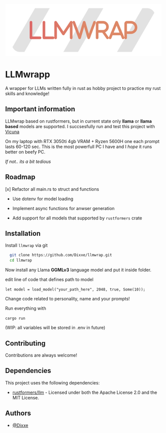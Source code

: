
![alt text](https://github.com/Dixxe/LLMwrap/blob/main/llmwrap-head.png?raw=true)

# LLMwrapp

A wrapper for LLMs written fully in rust as hobby project to practice my rust skills and knowledge!

## Important information

LLMwrap based on rustformers, but in current state only **llama** or **llama based** models are supported. I succsesfully run and test this project with [Vicuna](https://huggingface.co/TheBloke/vicuna-7B-v1.5-GGML)

On my laptop with RTX 3050ti 4gb VRAM + Ryzen 5600H one each prompt lasts 60-120 sec. This is the most powerfull PC I have and I *hope* it runs better on beefy PC.

*If not.. its a bit tedious*

## Roadmap

[x] Refactor all main.rs to struct and functions

- Use dotenv for model loading

- Implement async functions for anwser generation

- Add support for all models that supported by `rustformers` crate

## Installation

Install `llmwrap` via git

```bash
  git clone https://github.com/Dixxe/llmwrap.git
  cd llmwrap
```
Now install any Llama **GGMLv3** language model and put it inside folder.

edit line of code that defines path to model

`let model = load_model("your_path_here", 2048, true, Some(10));`

Change code related to personality, name and your prompts!

Run everything with

`cargo run`

(WIP: all variables will be stored in .env in future)    

## Contributing

Contributions are always welcome!

## Dependencies

This project uses the following dependencies:

- [rustformers/llm](https://github.com/rustformers/llm) - Licensed under both the Apache License 2.0 and the MIT License.


## Authors

- [@Dixxe](https://github.com/Dixxe)

